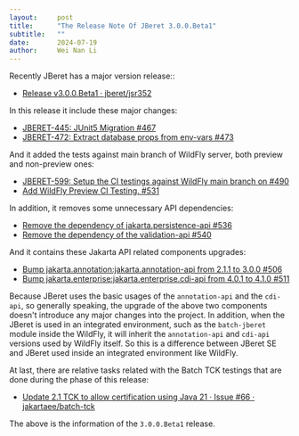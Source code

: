 ```yaml
---
layout:     post
title:      "The Release Note Of JBeret 3.0.0.Beta1"
subtitle:   ""
date:       2024-07-19
author:     Wei Nan Li
---
```


Recently JBeret has a major version release::

- [Release v3.0.0.Beta1 · jberet/jsr352](https://github.com/jberet/jsr352/releases/tag/3.0.0.Beta1)

In this release it include these major changes:

- [JBERET-445: JUnit5 Migration #467](https://github.com/jberet/jsr352/pull/467)
- [JBERET-472: Extract database props from env-vars #473](https://github.com/jberet/jsr352/pull/473)

And it added the tests against main branch of WildFly server, both preview and non-preview ones:

- [JBERET-599: Setup the CI testings against WildFly main branch on #490](https://github.com/jberet/jsr352/pull/490)
- [Add WildFly Preview CI Testing. #531](https://github.com/jberet/jsr352/pull/531)

In addition, it removes some unnecessary API dependencies:

- [Remove the dependency of jakarta.persistence-api #536](https://github.com/jberet/jsr352/pull/536)
- [Remove the dependency of the validation-api #540](https://github.com/jberet/jsr352/pull/540)

And it contains these Jakarta API related components upgrades:

- [Bump jakarta.annotation:jakarta.annotation-api from 2.1.1 to 3.0.0 #506](https://github.com/jberet/jsr352/pull/501)
- [Bump jakarta.enterprise:jakarta.enterprise.cdi-api from 4.0.1 to 4.1.0 #511](https://github.com/jberet/jsr352/pull/511)

Because JBeret uses the basic usages of the `annotation-api` and the `cdi-api`, so generally speaking, the upgrade of the above two components doesn't introduce any major changes into the project. In addition, when the JBeret is used in an integrated environment, such as the `batch-jberet` module inside the WildFly, it will inherit the `annotation-api` and `cdi-api` versions used by WildFly itself. So this is a difference between JBeret SE and JBeret used inside an integrated environment like WildFly.

At last, there are relative tasks related with the Batch TCK testings that are done during the phase of this release:

- [Update 2.1 TCK to allow certification using Java 21 · Issue \#66 · jakartaee/batch-tck](https://github.com/jakartaee/batch-tck/issues/66)

The above is the information of the `3.0.0.Beta1` release.

